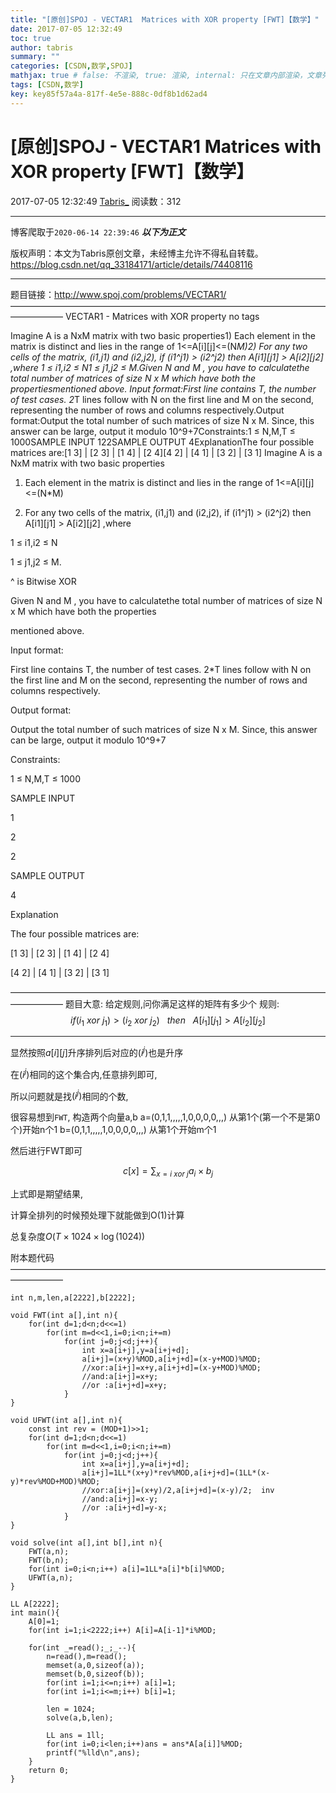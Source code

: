 ```yaml
---
title: "[原创]SPOJ - VECTAR1  Matrices with XOR property [FWT]【数学】"
date: 2017-07-05 12:32:49
toc: true
author: tabris
summary: ""
categories: [CSDN,数学,SPOJ]
mathjax: true # false: 不渲染, true: 渲染, internal: 只在文章内部渲染，文章列表中不渲染
tags: [CSDN,数学]
key: key85f57a4a-817f-4e5e-888c-0df8b1d62ad4
---
```


# [原创]SPOJ - VECTAR1  Matrices with XOR property [FWT]【数学】

2017-07-05 12:32:49  [Tabris_](https://me.csdn.net/qq_33184171) 阅读数：312

---

博客爬取于`2020-06-14 22:39:46`
***以下为正文***

版权声明：本文为Tabris原创文章，未经博主允许不得私自转载。
https://blog.csdn.net/qq_33184171/article/details/74408116

<!-- more -->

---

题目链接：http://www.spoj.com/problems/VECTAR1/
——————————————————————————————————————————
VECTAR1 - Matrices with XOR property
no tags 
 

Imagine A is a NxM matrix with two basic properties1) Each element in the matrix is distinct and lies in the range of 1<=A[i][j]<=(N*M)2) For any two cells of the matrix, (i1,j1) and (i2,j2), if (i1^j1) > (i2^j2) then A[i1][j1] > A[i2][j2] ,where 1 ≤ i1,i2 ≤ N1 ≤ j1,j2 ≤ M.Given N and M , you have to calculatethe total number of matrices of size N x M which have both the propertiesmentioned above.  Input format:First line contains T, the number of test cases. 2*T lines follow with N on the first line and M on the second, representing the number of rows and columns respectively.Output format:Output the total number of such matrices of size N x M. Since, this answer can be large, output it modulo 10^9+7Constraints:1 ≤ N,M,T ≤ 1000SAMPLE INPUT 122SAMPLE OUTPUT 4ExplanationThe four possible matrices are:[1 3] | [2 3] | [1 4] | [2 4][4 2] | [4 1] | [3 2] | [3 1]
Imagine A is a NxM matrix with two basic properties



1) Each element in the matrix is distinct and lies in the range of 1<=A[i][j]<=(N*M)

2) For any two cells of the matrix, (i1,j1) and (i2,j2), if (i1^j1) > (i2^j2) then A[i1][j1] > A[i2][j2] ,where 

1 ≤ i1,i2 ≤ N

1 ≤ j1,j2 ≤ M.

^ is Bitwise XOR



Given N and M , you have to calculatethe total number of matrices of size N x M which have both the properties

mentioned above.  



Input format:

First line contains T, the number of test cases. 2*T lines follow with N on the first line and M on the second, representing the number of rows and columns respectively.



Output format:

Output the total number of such matrices of size N x M. Since, this answer can be large, output it modulo 10^9+7



Constraints:

1 ≤ N,M,T ≤ 1000



SAMPLE INPUT 

1

2

2

SAMPLE OUTPUT 

4

Explanation

The four possible matrices are:

[1 3] | [2 3] | [1 4] | [2 4]

[4 2] | [4 1] | [3 2] | [3 1]

——————————————————————————————————————————
题目大意:
给定规则,问你满足这样的矩阵有多少个
规则:
$$ if (i_1 \ xor\  j_1) > ( i_2 \ xor\  j_2 )\ \ \  then\ \ \ A[i_1][j_1] > A[i_2][j_2] $$

----

显然按照$a[i][j]$升序排列后对应的$(i^j)$也是升序

在$(i^j)$相同的这个集合内,任意排列即可,

所以问题就是找$(i^j)$相同的个数,

很容易想到`FWT`,
构造两个向量a,b
a=(0,1,1,,,,,1,0,0,0,0,,,) 从第1个(第一个不是第0个)开始n个1
b=(0,1,1,,,,,1,0,0,0,0,,,) 从第1个开始m个1

然后进行FWT即可

$$ c[x]= \displaystyle \sum_{x=i\ xor\ j}a_i \times b_j $$

上式即是期望结果,

计算全排列的时候预处理下就能做到O(1)计算

总复杂度$O(T\times 1024\times \log{(1024)})$

附本题代码
——————————————————————————————————————————
```
int n,m,len,a[2222],b[2222];

void FWT(int a[],int n){
    for(int d=1;d<n;d<<=1)
        for(int m=d<<1,i=0;i<n;i+=m)
            for(int j=0;j<d;j++){
                int x=a[i+j],y=a[i+j+d];
                a[i+j]=(x+y)%MOD,a[i+j+d]=(x-y+MOD)%MOD;
                //xor:a[i+j]=x+y,a[i+j+d]=(x-y+MOD)%MOD;
                //and:a[i+j]=x+y;
                //or :a[i+j+d]=x+y;
            }
}

void UFWT(int a[],int n){
    const int rev = (MOD+1)>>1;
    for(int d=1;d<n;d<<=1)
        for(int m=d<<1,i=0;i<n;i+=m)
            for(int j=0;j<d;j++){
                int x=a[i+j],y=a[i+j+d];
                a[i+j]=1LL*(x+y)*rev%MOD,a[i+j+d]=(1LL*(x-y)*rev%MOD+MOD)%MOD;
                //xor:a[i+j]=(x+y)/2,a[i+j+d]=(x-y)/2;  inv
                //and:a[i+j]=x-y;
                //or :a[i+j+d]=y-x;
            }
}

void solve(int a[],int b[],int n){
    FWT(a,n);
    FWT(b,n);
    for(int i=0;i<n;i++) a[i]=1LL*a[i]*b[i]%MOD;
    UFWT(a,n);
}

LL A[2222];
int main(){
    A[0]=1;
    for(int i=1;i<2222;i++) A[i]=A[i-1]*i%MOD;

    for(int _=read();_;_--){
        n=read(),m=read();
        memset(a,0,sizeof(a));
        memset(b,0,sizeof(b));
        for(int i=1;i<=n;i++) a[i]=1;
        for(int i=1;i<=m;i++) b[i]=1;
        
        len = 1024;
        solve(a,b,len);

        LL ans = 1ll;
        for(int i=0;i<len;i++)ans = ans*A[a[i]]%MOD;
        printf("%lld\n",ans);
    }
    return 0;
}
```
